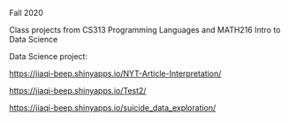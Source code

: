 Fall 2020

Class projects from CS313 Programming Languages and MATH216 Intro to Data Science

Data Science project:

https://jiaqi-beep.shinyapps.io/NYT-Article-Interpretation/

https://jiaqi-beep.shinyapps.io/Test2/

https://jiaqi-beep.shinyapps.io/suicide_data_exploration/
